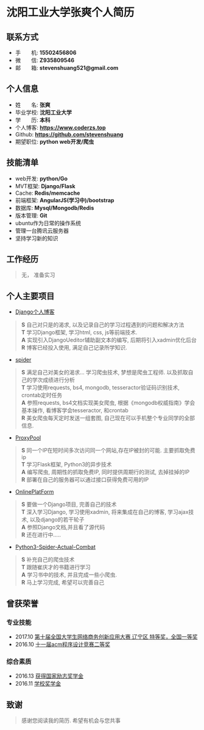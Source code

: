 # 沈阳工业大学张爽个人简历

## 联系方式

* 手&nbsp;&nbsp;&nbsp;&nbsp;&nbsp;&nbsp;&nbsp;机: __15502456806__
* 微&nbsp;&nbsp;&nbsp;&nbsp;&nbsp;&nbsp;&nbsp;信: __Z935809546__
* 邮&nbsp;&nbsp;&nbsp;&nbsp;&nbsp;&nbsp;&nbsp;箱:  __stevenshuang521@gmail.com__

## 个人信息

* 姓&nbsp;&nbsp;&nbsp;&nbsp;&nbsp;&nbsp;&nbsp;名:  __张爽__
* 毕业学校:  __沈阳工业大学__
* 学&nbsp;&nbsp;&nbsp;&nbsp;&nbsp;&nbsp;&nbsp;历:  __本科__
* 个人博客:  __https://www.coderzs.top__
* Github:  __https://github.com/stevenshuang__
* 期望职位: __python web开发/爬虫__


## 技能清单

* web开发: __python/Go__
* MVT框架: __Django/Flask__
* Cache: __Redis/memcache__
* 前端框架: __AngularJS(学习中)/bootstrap__
* 数据库: __Mysql/Mongodb/Redis__
* 版本管理: __Git__
* ubuntu作为日常的操作系统
* 管理一台腾讯云服务器
* 坚持学习新的知识

## 工作经历
> 无， 准备实习

## 个人主要项目
* [Django个人博客](https://github.com/stevenshuang/DjangoBlog)
> **S** 自己对只是的渴求, 以及记录自己的学习过程遇到的问题和解决方法  
> **T** 学习Django框架, 学习html, css, js等前端技术.  
> **A** 实现引入DjangoUeditor辅助副文本的编写, 后期将引入xadmin优化后台  
> **R** 博客已经投入使用, 满足自己记录所学知识.  


* [spider](https://github.com/stevenshuang/spider)
> **S** 满足自己对美女的渴求... 学习爬虫技术, 梦想是爬虫工程师. 以及抓取自己的学次成绩进行分析  
> **T** 学习使用requests, bs4, mongodb, tesseractor验证码识别技术, crontab定时任务  
> **A** 参照requests, bs4文档实现美女爬虫, 根据《mongodb权威指南》学会基本操作, 看博客学会tesseractor, 和crontab  
> **R** 美女爬虫每天定时发送一组套图, 自己现在可以手机整个专业同学的全部信息.  


* [ProxyPool](https://github.com/stevenshuang/ProxyPool)
> **S** 同一个IP在短时间多次访问同一个网站,存在IP被封的可能. 主要抓取免费ip  
> **T** 学习Flask框架, Python3的异步技术  
> **A** 编写爬虫, 周期性的抓取免费IP, 同时提供周期行的测试, 去掉挂掉的IP  
> **R** 部署在自己的服务器可以通过接口获得免费可用的IP  


* [OnlinePlatForm](https://github.com/stevenshuang/OnlinePlatForm)
> **S** 要做一个Django项目, 完善自己的技术  
> **T** 深入学习Django, 学习使用xadmin, 将来集成在自己的博客, 学习ajax技术, 以及django的若干轮子  
> **A** 参照Django文档,并且看了源代码  
> **R** 还在进行中.....  


* [Python3-Spider-Actual-Combat](https://github.com/stevenshuang/Python3-Spider-Actual-Combat)
> **S** 补充自己的爬虫技术  
> **T** 跟随崔庆才的书籍进行学习  
> **A** 学习书中的技术, 并且完成一些小爬虫.  
> **R** 马上学习完成, 希望可以完善自己  


## 曾获荣誉
### 专业技能
* 2017.10 [第十届全国大学生网络商务创新应用大赛 辽宁区 特等奖，全国一等奖](images/2017-全国大学生网络商务创新应用大赛.jpg)
* 2016.10 [十一届acm程序设计竞赛二等奖](images/校acm.jpg)

### 综合素质
* 2016.13 [获得国家励志奖学金](images/国家励志奖学金.jpg)
* 2016.11 [学校奖学金](images/学校奖学金.jpg)

## 致谢
> 感谢您阅读我的简历. 希望有机会与您共事

